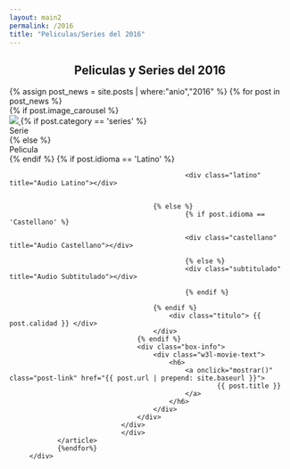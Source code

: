 ```yaml
---
layout: main2
permalink: /2016
title: "Peliculas/Series del 2016"
---
```



<main class="home" id="post" role="main" itemprop="mainContentOfPage" itemscope="itemscope" itemtype="http://schema.org/Blog">
     <div cold-md="12" align="center">
        <h2 class="top_h3"> Peliculas y Series del 2016 </h2>
    </div>
    <div id="grid" class="row flex-grid">
            {% assign post_news = site.posts | where:"anio","2016" %}
                {% for post in post_news %}
                    <article class="box-item col-xs-4 col-sm-2 col-md-2 col-lg-2" itemscope="itemscope" itemtype="http://schema.org/BlogPosting" itemprop="blogPost">
                                <div class="box">
                                <div class="box-body">
                                    {% if post.image_carousel %}
                                        <div class="cover">
                                            <a  onclick="mostrar()" href="{{ post.url | prepend: site.baseurl }}">
                                            <img src="../../assets/img/placeholder-min.png" data-url="{{ post.image_carousel }}" class="preload">
                                            </a>
                                            {% if post.category == 'series' %}
                                                <div class="series"> Serie </div>
                                                {% else %}
                                                <div class="peliculas"> Pelicula </div>
                                                {% endif %}
                                                  {% if post.idioma == 'Latino' %}

                                                <div class="latino" title="Audio Latino"></div>


                                        {% else %}
                                                {% if post.idioma == 'Castellano' %}

                                                <div class="castellano" title="Audio Castellano"></div>

                                                {% else %}
                                                <div class="subtitulado" title="Audio Subtitulado"></div>

                                                {% endif %}

										{% endif %}
                                            <div class="titulo"> {{ post.calidad }} </div>
                                        </div>
                                    {% endif %}
                                    <div class="box-info">
                                        <div class="w3l-movie-text">
                                            <h6>
                                                <a onclick="mostrar()" class="post-link" href="{{ post.url | prepend: site.baseurl }}">
                                                        {{ post.title }}
                                                </a>
                                            </h6>
                                        </div>
                                    </div>
                                </div>
                                </div>
                </article>
                {%endfor%}
         </div>





</main>